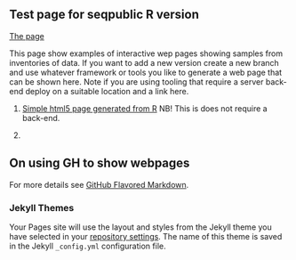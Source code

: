 ## Test page for seqpublic R version

[The page](https://cgi-nrm.github.io/seqpublic/)

This page show examples of interactive wep pages showing samples from inventories of data. If you want to add a new version create a new branch and use whatever framework or tools you like to generate a web page that can be shown here. Note if you are using tooling that require a server back-end deploy on a suitable location and a link here.

1. [Simple html5 page generated from R](https://cgi-nrm.github.io/seqpublic/Seqpublic.html)
  NB! This is does not require a back-end.

2. 


## On using GH to show webpages

For more details see [GitHub Flavored Markdown](https://guides.github.com/features/mastering-markdown/).

### Jekyll Themes

Your Pages site will use the layout and styles from the Jekyll theme you have selected in your [repository settings](https://github.com/CGI-NRM/seqpublic/settings). The name of this theme is saved in the Jekyll `_config.yml` configuration file.
